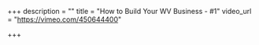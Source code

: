 +++
description = ""
title = "How to Build Your WV Business - #1"
video_url = "https://vimeo.com/450644400"

+++
